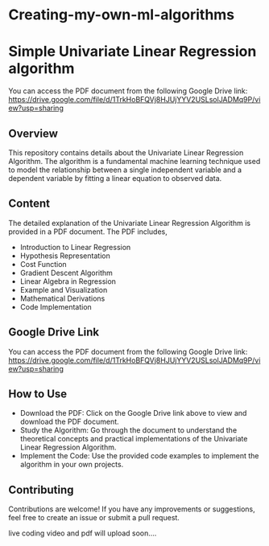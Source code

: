 # Creating-my-own-ml-algorithms

# Simple Univariate Linear Regression algorithm

You can access the PDF document from the following Google Drive link:
https://drive.google.com/file/d/1TrkHoBFQVj8HJUjYYV2USLsolJADMq9P/view?usp=sharing

## Overview
This repository contains details about the Univariate Linear Regression Algorithm. The algorithm is a fundamental machine learning technique used to model the relationship between a single independent variable and a dependent variable by fitting a linear equation to observed data.

## Content
The detailed explanation of the Univariate Linear Regression Algorithm is provided in a PDF document. The PDF includes,

- Introduction to Linear Regression
- Hypothesis Representation
- Cost Function
- Gradient Descent Algorithm
- Linear Algebra in Regression
- Example and Visualization
- Mathematical Derivations
- Code Implementation

## Google Drive Link
You can access the PDF document from the following Google Drive link:
https://drive.google.com/file/d/1TrkHoBFQVj8HJUjYYV2USLsolJADMq9P/view?usp=sharing

## How to Use
- Download the PDF: Click on the Google Drive link above to view and download the PDF document.
- Study the Algorithm: Go through the document to understand the theoretical concepts and practical implementations of the Univariate Linear Regression Algorithm.
- Implement the Code: Use the provided code examples to implement the algorithm in your own projects.

## Contributing
Contributions are welcome! If you have any improvements or suggestions, feel free to create an issue or submit a pull request.



live coding video and pdf will upload soon....
